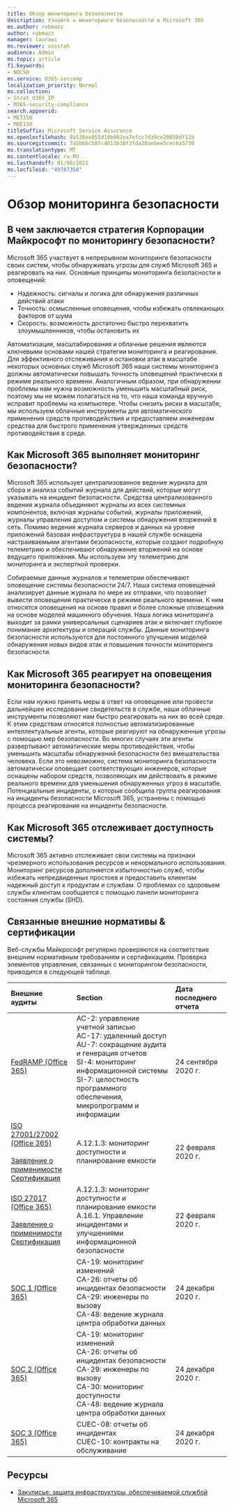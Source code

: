```yaml
---
title: Обзор мониторинга безопасности
description: Узнайте о мониторинге безопасности в Microsoft 365
ms.author: robmazz
author: robmazz
manager: laurawi
ms.reviewer: sosstah
audience: Admin
ms.topic: article
f1.keywords:
- NOCSH
ms.service: O365-seccomp
localization_priority: Normal
ms.collection:
- Strat_O365_IP
- M365-security-compliance
search.appverid:
- MET150
- MOE150
titleSuffix: Microsoft Service Assurance
ms.openlocfilehash: 8a538ee055d10b002ea7efcc7d39ce20658df12b
ms.sourcegitcommit: 7a5b6bc58fc4613b38f3fda20aebee5cec6a5730
ms.translationtype: MT
ms.contentlocale: ru-RU
ms.lasthandoff: 01/08/2021
ms.locfileid: "49787358"
---
```

# <a name="security-monitoring-overview"></a>Обзор мониторинга безопасности

## <a name="what-is-microsofts-strategy-for-monitoring-security"></a>В чем заключается стратегия Корпорации Майкрософт по мониторингу безопасности?

Microsoft 365 участвует в непрерывном мониторинге безопасности своих систем, чтобы обнаруживать угрозы для служб Microsoft 365 и реагировать на них. Основные принципы мониторинга безопасности и оповещений:

- Надежность: сигналы и логика для обнаружения различных действий атаки
- Точность: осмысленные оповещения, чтобы избежать отвлекающих факторов от шума
- Скорость: возможность достаточно быстро перехватить злоумышленников, чтобы остановить их

Автоматизация, масштабирования и облачные решения являются ключевыми основами нашей стратегии мониторинга и реагирования. Для эффективного отслеживания и остановки атак в масштабе некоторых основных служб Microsoft 365 наши системы мониторинга должны автоматически повышать точность оповещений практически в режиме реального времени. Аналогичным образом, при обнаружении проблемы нам нужна возможность уменьшить масштабный риск, поэтому мы не можем полагаться на то, что наша команда вручную исправит проблемы на компьютере. Чтобы снизить риски в масштабе, мы используем облачные инструменты для автоматического применения средств противодействия и предоставляем инженерам средства для быстрого применения утвержденных средств противодействия в среде.

## <a name="how-does-microsoft-365-perform-security-monitoring"></a>Как Microsoft 365 выполняет мониторинг безопасности?

Microsoft 365 использует централизованное ведение журнала для сбора и анализа событий журнала для действий, которые могут указывать на инцидент безопасности. Средства централизованного ведения журнала объединяют журналы из всех системных компонентов, включая журналы событий, журналы приложений, журналы управления доступом и системы обнаружения вторжений в сеть. Помимо ведения журнала серверов и данных на уровне приложений базовая инфраструктура в нашей службе оснащена настраиваемыми агентами безопасности, которые создают подробную телеметрию и обеспечивают обнаружение вторжений на основе ведущего приложения. Мы используем эту телеметрию для мониторинга и экспертной проверки.

Собираемые данные журналов и телеметрии обеспечивают оповещение системы безопасности 24/7. Наша система оповещений анализирует данные журнала по мере их отправки, что позволяет вывести оповещения практически в режиме реального времени. К ним относятся оповещения на основе правил и более сложные оповещения на основе моделей машинного обучения. Наша логика мониторинга выходит за рамки универсальных сценариев атак и включает глубокое понимание архитектуры и операций службы. Данные мониторинга безопасности используются для постоянного улучшения моделей обнаружения новых видов атак и повышения точности мониторинга безопасности.

## <a name="how-does-microsoft-365-respond-to-security-monitoring-alerts"></a>Как Microsoft 365 реагирует на оповещения мониторинга безопасности?

Если нам нужно принять меры в ответ на оповещение или провести дальнейшее исследование свидетельств в службе, наши облачные инструменты позволяют нам быстро реагировать на них во всей среде. К этим средствам относятся полностью автоматизированные интеллектуальные агенты, которые реагируют на обнаруженные угрозы с помощью мер безопасности. Во многих случаях эти агенты развертывают автоматические меры противодействия, чтобы уменьшить масштабы обнаружений безопасности без вмешательства человека. Если это невозможно, система мониторинга безопасности автоматически оповещает соответствующих инженеров, которые оснащены набором средств, позволяющих им действовать в режиме реального времени для уменьшения обнаруженных угроз в масштабе. Потенциальные инциденты, о которые сообщила группа реагирования на инциденты безопасности Microsoft 365, устранены с помощью процесса реагирования на инциденты безопасности.

## <a name="how-does-microsoft-365-monitor-system-availability"></a>Как Microsoft 365 отслеживает доступность системы?

Microsoft 365 активно отслеживает свои системы на признаки чрезмерного использования ресурсов и ненормального использования. Мониторинг ресурсов дополняется избыточностью служб, чтобы избежать непредвиденных простоев и предоставить клиентам надежный доступ к продуктам и службам. О проблемах со здоровьем службы клиентам сообщается с помощью панели мониторинга состояния службы (SHD).

## <a name="related-external-regulations--certifications"></a>Связанные внешние нормативы & сертификации

Веб-службы Майкрософт регулярно проверяются на соответствие внешним нормативным требованиям и сертификациям. Проверка элементов управления, связанных с мониторингом безопасности, приводится в следующей таблице.

| **Внешние аудиты** | **Section** | **Дата последнего отчета** |
|:--------|:--------|:------|
| [FedRAMP (Office 365)](https://compliance.microsoft.com/compliancemanager) | AC-2: управление учетной записью <br> AC-17: удаленный доступ <br> AU-7: сокращение аудита и генерация отчетов <br> SI-4: мониторинг информационной системы <br> SI-7: целостность программного обеспечения, микропрограмм и информации <br> | 24 сентября 2020 г. |
| [ISO 27001/27002 (Office 365)](https://servicetrust.microsoft.com/ViewPage/MSComplianceGuideV3?command=Download&downloadType=Document&downloadId=d7864d4f-e053-4cc4-a964-fa526d07c3be&tab=7027ead0-3d6b-11e9-b9e1-290b1eb4cdeb&docTab=7027ead0-3d6b-11e9-b9e1-290b1eb4cdeb_ISO_Reports) <br> <br> [Заявление о применимости](https://servicetrust.microsoft.com/ViewPage/MSComplianceGuide?command=Download&downloadType=Document&downloadId=8ee1e46b-2ada-4e7b-bb7d-4c55a8cb6fcd&docTab=4ce99610-c9c0-11e7-8c2c-f908a777fa4d_ISO_Reports) <br> [Сертификация](https://servicetrust.microsoft.com/ViewPage/MSComplianceGuideV3?command=Download&downloadType=Document&downloadId=70de0999-5451-43a3-9ef4-761e8fbfb1a3&tab=7027ead0-3d6b-11e9-b9e1-290b1eb4cdeb&docTab=7027ead0-3d6b-11e9-b9e1-290b1eb4cdeb_ISO_Reports) | A.12.1.3: мониторинг доступности и планирование емкости | 22 февраля 2020 г. |
| [ISO 27017 (Office 365)](https://servicetrust.microsoft.com/ViewPage/MSComplianceGuideV3?command=Download&downloadType=Document&downloadId=d7864d4f-e053-4cc4-a964-fa526d07c3be&tab=7027ead0-3d6b-11e9-b9e1-290b1eb4cdeb&docTab=7027ead0-3d6b-11e9-b9e1-290b1eb4cdeb_ISO_Reports) <br><br> [Заявление о применимости](https://servicetrust.microsoft.com/ViewPage/MSComplianceGuide?command=Download&downloadType=Document&downloadId=8ee1e46b-2ada-4e7b-bb7d-4c55a8cb6fcd&docTab=4ce99610-c9c0-11e7-8c2c-f908a777fa4d_ISO_Reports) <br> [Сертификация](https://servicetrust.microsoft.com/ViewPage/MSComplianceGuideV3?command=Download&downloadType=Document&downloadId=70de0999-5451-43a3-9ef4-761e8fbfb1a3&tab=7027ead0-3d6b-11e9-b9e1-290b1eb4cdeb&docTab=7027ead0-3d6b-11e9-b9e1-290b1eb4cdeb_ISO_Reports) | A.12.1.3: мониторинг доступности и планирование емкости <br> A.16.1. Управление инцидентами и улучшениями информационной безопасности | 22 февраля 2020 г. |
| [SOC 1 (Office 365)](https://servicetrust.microsoft.com/ViewPage/MSComplianceGuideV3?command=Download&downloadType=Document&downloadId=90df3f9c-3aaf-4dbf-99d0-ca9f2991721b&tab=7027ead0-3d6b-11e9-b9e1-290b1eb4cdeb&docTab=7027ead0-3d6b-11e9-b9e1-290b1eb4cdeb_SOC_%2F_SSAE_16_Reports) | CA-19: мониторинг изменений <br> CA-26: отчеты об инцидентах безопасности <br> CA-29: инженеры по вызову <br> CA-48: ведение журнала центра обработки данных | 24 декабря 2020 г. |
| [SOC 2 (Office 365)](https://servicetrust.microsoft.com/ViewPage/MSComplianceGuideV3?command=Download&downloadType=Document&downloadId=a73c1738-7892-42b7-acd3-87b6371c53f6&tab=7027ead0-3d6b-11e9-b9e1-290b1eb4cdeb&docTab=7027ead0-3d6b-11e9-b9e1-290b1eb4cdeb_SOC_%2F_SSAE_16_Reports) | CA-19: мониторинг изменений <br> CA-26: отчеты об инцидентах безопасности <br> CA-29: инженеры по вызову <br> CA-30: мониторинг доступности <br> CA-48: ведение журнала центра обработки данных | 24 декабря 2020 г. |
| [SOC 3 (Office 365)](https://servicetrust.microsoft.com/ViewPage/MSComplianceGuideV3?command=Download&downloadType=Document&downloadId=274054e5-4968-48d2-bf94-9a8eda5d7a93&tab=7027ead0-3d6b-11e9-b9e1-290b1eb4cdeb&docTab=7027ead0-3d6b-11e9-b9e1-290b1eb4cdeb_SOC_%2F_SSAE_16_Reports) | CUEC-08: отчеты об инцидентах <br> CUEC-10: контракты на обслуживание | 24 декабря 2020 г. |

## <a name="resources"></a>Ресурсы

- [Закулисье: защита инфраструктуры, обеспечиваемой службой Microsoft 365](https://download.microsoft.com/download/c/4/5/c45b197e-f0d9-4f40-bd5f-ed8fc7d0cd8c/M365DCSecurityIntro_Whitepaper.pdf)
